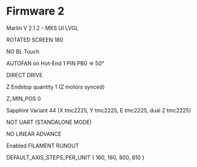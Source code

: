 # Firmware 2

Marlin V 2.1.2 - MKS UI LVGL

ROTATED SCREEN 180

NO BL Touch

AUTOFAN on Hot-End 1 PIN PB0 => 50°

DIRECT DRIVE

Z Endstop quantity 1 (Z motors synced)

Z_MIN_POS 0

Sapphire Variant 44 (X tmc2225, Y tmc2225, E tmc2225, dual 	Z tmc2225)

NOT UART (STANDALONE MODE)

NO LINEAR ADVANCE

Enabled FILAMENT RUNOUT

DEFAULT_AXIS_STEPS_PER_UNIT   { 160, 160, 800, 810 }
